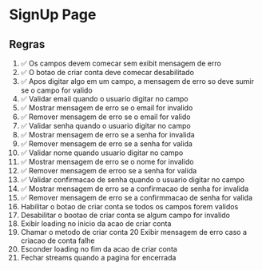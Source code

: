# SignUp Page

## Regras

1. ✅ Os campos devem comecar sem exibit mensagem de erro
2. ✅ O botao de criar conta deve comecar desabilitado
3. ✅ Apos digitar algo em um campo, a mensagem de erro so deve sumir se o campo for valido
4. ✅ Validar email quando o usuario digitar no campo
5. ✅ Mostrar mensagem de erro se o email for invalido
6. ✅ Remover mensagem de erro se o email for valido
7. ✅ Validar senha quando o usuario digitar no campo
8. ✅ Mostrar mensagem de erro se a senha for invalida
9. ✅ Remover mensagem de erro se a senha for valida
10. ✅ Validar nome quando usuario digitar no campo
11. ✅ Mostrar mensagem de erro se o nome for invalido
12. ✅ Remover mensagem de erroo se a senha for valida
13. ✅ Validar confirmacao de senha quando o usuario digitar no campo
14. ✅ Mostrar mensagem de erro se a confirmacao de senha for invalida
15. ✅ Remover mensagem de erro se a confirmmacao de senha for valida
16. Habilitar o botao de criar conta se todos os campos forem validos
17. Desabilitar o bootao de criar conta se algum campo for invalido
18. Exibir loading no inicio da acao de criar conta
19. Chamar o metodo de criar conta 
20 Exibir mensagem de erro caso a criacao de conta falhe
21. Esconder loading no fim da acao de criar conta
22. Fechar streams quando a pagina for encerrada